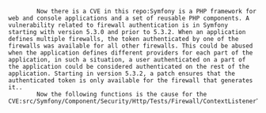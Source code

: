 
            Now there is a CVE in this repo:Symfony is a PHP framework for web and console applications and a set of reusable PHP components. A vulnerability related to firewall authentication is in Symfony starting with version 5.3.0 and prior to 5.3.2. When an application defines multiple firewalls, the token authenticated by one of the firewalls was available for all other firewalls. This could be abused when the application defines different providers for each part of the application, in such a situation, a user authenticated on a part of the application could be considered authenticated on the rest of the application. Starting in version 5.3.2, a patch ensures that the authenticated token is only available for the firewall that generates it..
            Now the following functions is the cause for the CVE:src/Symfony/Component/Security/Http/Tests/Firewall/ContextListenerTest.php:testOnKernelResponseListenerRemovesItself();src/Symfony/Component/Security/Http/Tests/Firewall/ContextListenerTest.php:testOnKernelResponseListenerRemovesItself();src/Symfony/Component/Security/Http/Tests/Firewall/ContextListenerTest.php:testOnKernelResponseWithoutSession();src/Symfony/Component/Security/Http/Tests/Firewall/ContextListenerTest.php:testOnKernelResponseWithoutSession();src/Symfony/Component/Security/Http/Firewall/ContextListener.php:onKernelResponse();src/Symfony/Component/Security/Http/Firewall/ContextListener.php:onKernelResponse();
            